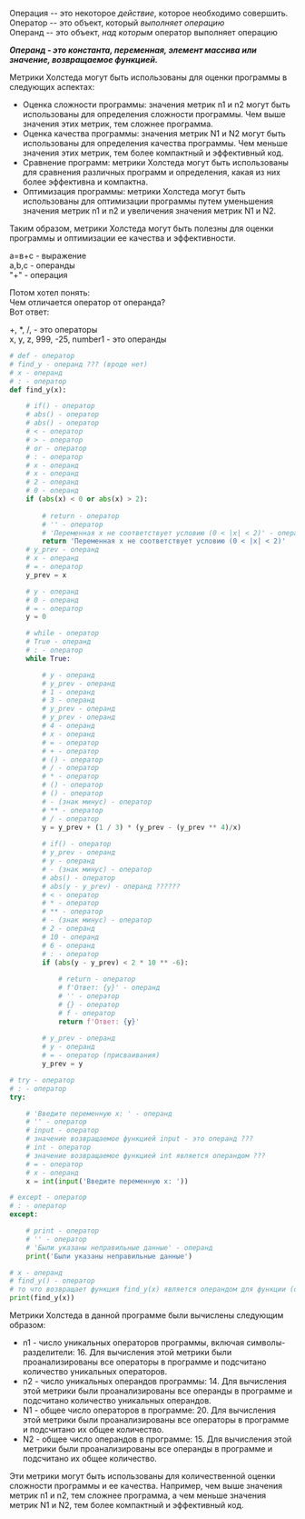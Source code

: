 Операция -- это некоторое _действие_, которое необходимо совершить.  
Оператор -- это объект, который _выполняет операцию_  
Операнд -- это объект, _над которым_ оператор выполняет операцию

***Операнд - это константа, переменная, элемент массива или значение, возвращаемое функцией.***

Метрики Холстеда могут быть использованы для оценки программы в следующих аспектах:

- Оценка сложности программы: значения метрик n1 и n2 могут быть использованы для определения сложности программы. Чем выше значения этих метрик, тем сложнее программа.
- Оценка качества программы: значения метрик N1 и N2 могут быть использованы для определения качества программы. Чем меньше значения этих метрик, тем более компактный и эффективный код.
- Сравнение программ: метрики Холстеда могут быть использованы для сравнения различных программ и определения, какая из них более эффективна и компактна.
- Оптимизация программы: метрики Холстеда могут быть использованы для оптимизации программы путем уменьшения значения метрик n1 и n2 и увеличения значения метрик N1 и N2.

Таким образом, метрики Холстеда могут быть полезны для оценки программы и оптимизации ее качества и эффективности.

а=в+с - выражение  
a,b,c - операнды  
"+" - операция  
  
Потом хотел понять:  
Чем отличается оператор от операнда?  
Вот ответ:  
  
+, *, /, - это операторы  
x, у, z, 999, -25, number1 - это операнды

``` python
# def - оператор
# find_y - операнд ??? (вроде нет)
# x - операнд
# : - оператор
def find_y(x):

	# if() - оператор
	# abs() - оператор
	# abs() - оператор
	# < - оператор
	# > - оператор
	# or - оператор
	# : - оператор
	# x - операнд
	# x - операнд
	# 2 - операнд
	# 0 - операнд
    if (abs(x) < 0 or abs(x) > 2):
    
		# return - оператор
		# '' - оператор
		# 'Переменная x не соответствует условию (0 < |x| < 2)' - операнд
        return 'Переменная x не соответствует условию (0 < |x| < 2)'
	# y_prev - операнд
	# x - операнд
	# = - оператор
    y_prev = x

	# y - операнд
	# 0 - операнд
	# = - оператор
    y = 0

	# while - оператор
	# True - операнд
	# : - оператор
    while True:

		# y - операнд
		# y_prev - операнд
		# 1 - операнд
		# 3 - операнд
		# y_prev - операнд
		# y_prev - операнд
		# 4 - операнд
		# x - операнд
		# = - оператор
		# + - оператор
		# () - оператор
		# / - оператор
		# * - оператор
		# () - оператор
		# () - оператор
		# - (знак минус) - оператор
		# ** - оператор
		# / - оператор 
        y = y_prev + (1 / 3) * (y_prev - (y_prev ** 4)/x)
        
		# if() - оператор
		# y_prev - операнд
		# y - операнд
		# - (знак минус) - оператор
		# abs() - оператор
		# abs(y - y_prev) - операнд ??????
		# < - оператор
		# * - оператор
		# ** - оператор
		# - (знак минус) - оператор
		# 2 - операнд
		# 10 - операнд
		# 6 - операнд
		# : - оператор
        if (abs(y - y_prev) < 2 * 10 ** -6):
        
			# return - оператор
			# f'Ответ: {y}' - операнд
			# '' - оператор
			# {} - оператор
			# f - оператор
            return f'Ответ: {y}'
            
		# y_prev - операнд
		# y - операнд
		# = - оператор (присваивания)
        y_prev = y

# try - оператор
# : - оператор
try:

	# 'Введите переменную x: ' - операнд
	# '' - оператор
	# input - оператор
	# значение возвращаемое функцией input - это операнд ???
	# int - оператор
	# значение возвращаемое функцией int является операндом ???
	# = - оператор
	# x - операнд
    x = int(input('Введите переменную x: '))

# except - оператор
# : - оператор
except:

	# print - оператор
	# '' - оператор
	# 'Были указаны неправильные данные' - операнд
    print('Были указаны неправильные данные')

# x - операнд
# find_y() - оператор
# то что возвращает функция find_y(x) является операндом для функции (оператора) print
print(find_y(x))
```

Метрики Холстеда в данной программе были вычислены следующим образом:

- n1 - число уникальных операторов программы, включая символы-разделители: 16. Для вычисления этой метрики были проанализированы все операторы в программе и подсчитано количество уникальных операторов.
- n2 - число уникальных операндов программы: 14. Для вычисления этой метрики были проанализированы все операнды в программе и подсчитано количество уникальных операндов.
- N1 - общее число операторов в программе: 20. Для вычисления этой метрики были проанализированы все операторы в программе и подсчитано их общее количество.
- N2 - общее число операндов в программе: 15. Для вычисления этой метрики были проанализированы все операнды в программе и подсчитано их общее количество.

Эти метрики могут быть использованы для количественной оценки сложности программы и ее качества. Например, чем выше значения метрик n1 и n2, тем сложнее программа, а чем меньше значения метрик N1 и N2, тем более компактный и эффективный код.
